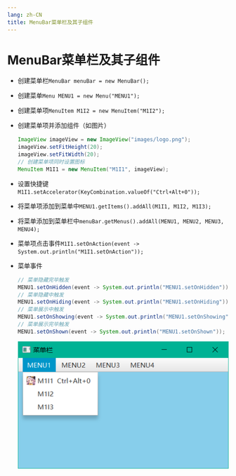 ```yaml
---
lang: zh-CN
title: MenuBar菜单栏及其子组件
---
```



# MenuBar菜单栏及其子组件

* 创建菜单栏`MenuBar menuBar = new MenuBar();`

* 创建菜单`Menu MENU1 = new Menu("MENU1");`

* 创建菜单项`MenuItem M1I2 = new MenuItem("M1I2");`

* 创建菜单项并添加组件（如图片）
  
    ```java
    ImageView imageView = new ImageView("images/logo.png");  
    imageView.setFitHeight(20);  
    imageView.setFitWidth(20);  
    // 创建菜单项同时设置图标  
    MenuItem M1I1 = new MenuItem("M1I1", imageView);
    ```

* 设置快捷键`M1I1.setAccelerator(KeyCombination.valueOf("Ctrl+Alt+0"));`

* 将菜单项添加到菜单中`MENU1.getItems().addAll(M1I1, M1I2, M1I3);`

* 将菜单添加到菜单栏中`menuBar.getMenus().addAll(MENU1, MENU2, MENU3, MENU4);`

* 菜单项点击事件`M1I1.setOnAction(event -> System.out.println("M1I1.setOnAction"));`

* 菜单事件

    ```java
    // 菜单隐藏完毕触发
    MENU1.setOnHidden(event -> System.out.println("MENU1.setOnHidden"));  
    // 菜单隐藏中触发
    MENU1.setOnHiding(event -> System.out.println("MENU1.setOnHiding"));  
    // 菜单展示中触发
    MENU1.setOnShowing(event -> System.out.println("MENU1.setOnShowing"));  
    // 菜单展示完毕触发
    MENU1.setOnShown(event -> System.out.println("MENU1.setOnShown"));
    ```
      
    ![](../assets/Pasted%20image%2020220513163405.png)
